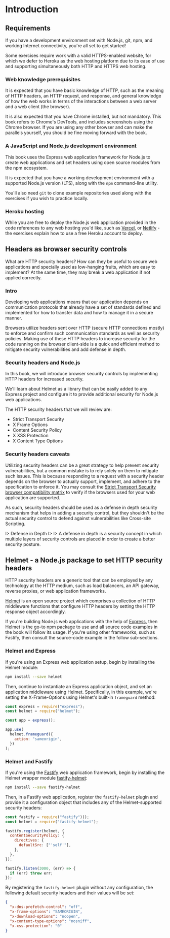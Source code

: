 # Introduction

## Requirements

If you have a development environment set with Node.js, git, npm, and working Internet connectivity, you're all set to get started!

Some exercises require work with a valid HTTPS-enabled website, for which we defer to Heroku as the web hosting platform due to its ease of use and supporting simultaneously both HTTP and HTTPS web hosting.

### Web knowledge prerequisites

It is expected that you have basic knowledge of HTTP, such as the meaning of HTTP headers, an HTTP request, and response, and general knowledge of how the web works in terms of the interactions between a web server and a web client (the browser).

It is also expected that you have Chrome installed, but not mandatory. This book refers to Chrome's DevTools, and includes screenshots using the Chrome browser. If you are using any other browser and can make the parallels yourself, you should be fine moving forward with the book.

### A JavaScript and Node.js development environment

This book uses the Express web application framework for Node.js to create web applications and set headers using open source modules from the npm ecosystem.

It is expected that you have a working development environment with a supported Node.js version (LTS), along with the `npm` command-line utility.

You'll also need `git` to clone example repositories used along with the exercises if you wish to practice locally.

### Heroku hosting

While you are free to deploy the Node.js web application provided in the code references to any web hosting you'd like, such as [Vercel](https://vercel.com), or [Netlify](https://www.netlify.com) - the exercises explain how to use a free Heroku account to deploy.

## Headers as browser security controls

What are HTTP security headers? How can they be useful to secure web applications and specially used as low-hanging fruits, which are easy to implement? At the same time, they may break a web application if not applied correctly.

### Intro

Developing web applications means that our application depends on communication protocols that already have a set of standards defined and implemented for how to transfer data and how to manage it in a secure manner.

Browsers utilize headers sent over HTTP (secure HTTP connections mostly) to enforce and confirm such communication standards as well as security policies. Making use of these HTTP headers to increase security for the code running on the browser client-side is a quick and efficient method to mitigate security vulnerabilities and add defense in depth.

### Security headers and Node.js

In this book, we will introduce browser security controls by implementing HTTP headers for increased security.

We'll learn about Helmet as a library that can be easily added to any Express project and configure it to provide additional security for Node.js web applications.

The HTTP security headers that we will review are:

- Strict Transport Security
- X Frame Options
- Content Security Policy
- X XSS Protection
- X Content Type Options

### Security headers caveats

Utilizing security headers can be a great strategy to help prevent security vulnerabilities, but a common mistake is to rely solely on them to mitigate such issues. This is because responding to a request with a security header depends on the browser to actually support, implement, and adhere to the specification to enforce it. You may consult the [Strict Transport Security browser compatibility matrix](https://caniuse.com/#feat=stricttransportsecurity) to verify if the browsers used for your web application are supported.

As such, security headers should be used as a defense in depth security mechanism that helps in adding a security control, but they shouldn't be the actual security control to defend against vulnerabilities like Cross-site Scripting.

I> Defense in Depth
I>
I> A defense in depth is a security concept in which multiple layers of security controls are placed in order to create a better security posture.

## Helmet - a Node.js package to set HTTP security headers

HTTP security headers are a generic tool that can be employed by any technology at the HTTP medium, such as load balancers, an API gateway, reverse proxies, or web application frameworks.

[Helmet](https://helmetjs.github.io) is an open source project which comprises a collection of HTTP middleware functions that configure HTTP headers by setting the HTTP response object accordingly.

If you're building Node.js web applications with the help of [Express](http://expressjs.com), then Helmet is the go-to npm package to use and all source code examples in the book will follow its usage. If you're using other frameworks, such as Fastify, then consult the source-code example in the follow sub-sections.

### Helmet and Express

If you're using an Express web application setup, begin by installing the Helmet module:

```bash
npm install --save helmet
```

Then, continue to instantiate an Express application object, and set an application middleware using Helmet. Specifically, in this example, we're setting the X-Frame-Options using Helmet's built-in `frameguard` method:

```js
const express = require("express");
const helmet = require("helmet");

const app = express();

app.use(
  helmet.frameguard({
    action: "sameorigin",
  })
);
```

### Helmet and Fastify

If you're using the [Fastify](https://github.com/fastify/fastify) web application framework, begin by installing the Helmet wrapper module [fastify-helmet](https://github.com/fastify/fastify-helmet):

```bash
npm install --save fastify-helmet
```

Then, in a Fastify web application, register the `fastify-helmet` plugin and provide it a configuration object that includes any of the Helmet-supported security headers:

```js
const fastify = require("fastify")();
const helmet = require("fastify-helmet");

fastify.register(helmet, {
  contentSecurityPolicy: {
    directives: {
      defaultSrc: ["'self'"],
    },
  },
});

fastify.listen(3000, (err) => {
  if (err) throw err;
});
```

By registering the `fastify-helmet` plugin without any configuration, the following default security headers and their values will be set:

```json
{
  "x-dns-prefetch-control": "off",
  "x-frame-options": "SAMEORIGIN",
  "x-download-options": "noopen",
  "x-content-type-options": "nosniff",
  "x-xss-protection": "0"
}
```
